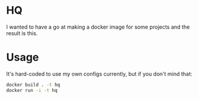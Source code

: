 # HQ

I wanted to have a go at making a docker image for some projects and the result is this.

# Usage

It's hard-coded to use my own configs currently, but if you don't mind that:

```bash
docker build . -t hq
docker run -i -t hq
```
